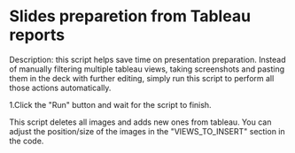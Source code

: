 # Slides preparetion from Tableau reports

Description: this script helps save time on presentation preparation. Instead of manually filtering multiple tableau views, taking screenshots and pasting them in the deck with further editing, simply run this script to perform all those actions automatically.

1.Click the "Run" button and wait for the script to finish.

This script deletes all images and adds new ones from tableau. You can adjust the position/size of the images in the "VIEWS_TO_INSERT" section in the code.
